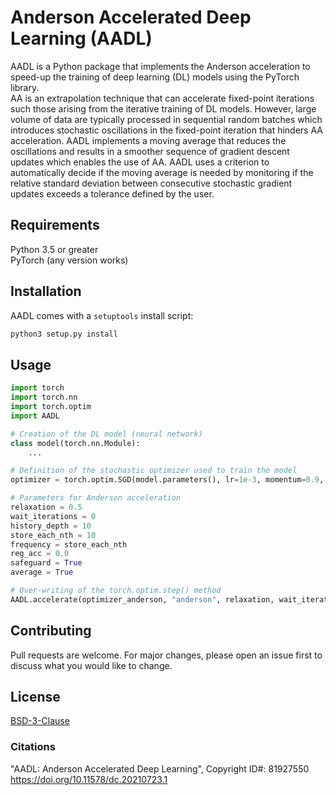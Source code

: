 # Anderson Accelerated Deep Learning (AADL)

AADL is a Python package that implements the Anderson acceleration to speed-up the training of deep learning (DL) models using the PyTorch library.\
AA is an extrapolation technique that can accelerate fixed-point iterations such those arising from the iterative training of DL models. However, large volume of data are typically processed in sequential random batches which introduces stochastic oscillations in the fixed-point iteration that hinders AA acceleration. AADL implements a moving average that reduces the oscillations and results in a smoother sequence of gradient descent updates which enables the use of AA. AADL uses a criterion to automatically decide if the moving average is needed by monitoring if the relative standard deviation between consecutive stochastic gradient updates exceeds a tolerance defined by the user.

## Requirements
Python 3.5 or greater\
PyTorch (any version works)

## Installation

AADL comes with a ```setuptools``` install script:

```python
python3 setup.py install
```

## Usage

```python
import torch
import torch.nn
import torch.optim
import AADL

# Creation of the DL model (neural network)
class model(torch.nn.Module):
	...

# Definition of the stochastic optimizer used to train the model
optimizer = torch.optim.SGD(model.parameters(), lr=1e-3, momentum=0.9, nesterov = True)

# Parameters for Anderson acceleration
relaxation = 0.5
wait_iterations = 0
history_depth = 10
store_each_nth = 10
frequency = store_each_nth
reg_acc = 0.0
safeguard = True
average = True

# Over-writing of the torch.optim.step() method 
AADL.accelerate(optimizer_anderson, "anderson", relaxation, wait_iterations, history_depth, store_each_nth, frequency, reg_acc, average)

```

## Contributing
Pull requests are welcome. For major changes, please open an issue first to discuss what you would like to change.

## License
[BSD-3-Clause](https://spdx.org/licenses/BSD-3-Clause.html)

### Citations
"AADL: Anderson Accelerated Deep Learning", Copyright ID#: 81927550 
https://doi.org/10.11578/dc.20210723.1
